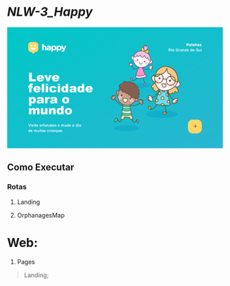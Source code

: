 
# _NLW-3_Happy_

![](assets/landing.png)

## Como Executar

### Rotas

1. Landing

2. OrphanagesMap

# Web:

1. Pages

>Landing;


